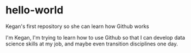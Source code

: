 # hello-world
Kegan's first repository so she can learn how Github works

I'm Kegan, I'm trying to learn how to use Github so that I can develop data science skills at my job, and maybe even transition disciplines one day.


